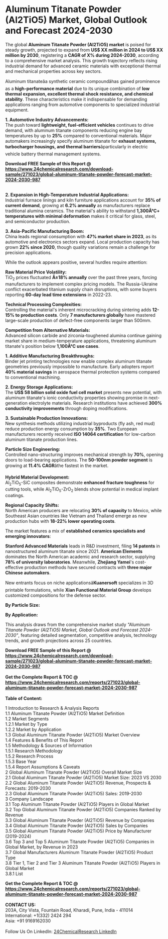 <h1>Aluminum Titanate Powder (Al2TiO5) Market, Global Outlook and Forecast 2024-2030</h1><p>The global <strong>Aluminum Titanate Powder (Al2TiO5) market</strong> is poised for steady growth, projected to expand from <strong>US$ XX million in 2024 to US$ XX million by 2030</strong>, registering a <strong>CAGR of X% during 2024-2030</strong>, according to a comprehensive market analysis. This growth trajectory reflects rising industrial demand for advanced ceramic materials with exceptional thermal and mechanical properties across key sectors.</p><p>Aluminum titanateâa synthetic ceramic compoundâhas gained prominence as a <strong>high-performance material</strong> due to its unique combination of <strong>low thermal expansion, excellent thermal shock resistance, and chemical stability</strong>. These characteristics make it indispensable for demanding applications ranging from automotive components to specialized industrial equipment.</p><p><strong>1. Automotive Industry Advancements:</strong><br>
The push toward <strong>lightweight, fuel-efficient vehicles</strong> continues to drive demand, with aluminum titanate components reducing engine bay temperatures by up to <strong>25%</strong> compared to conventional materials. Major automakers increasingly specify aluminum titanate for <strong>exhaust systems, turbocharger housings, and thermal barriers</strong>âparticularly in electric vehicle battery thermal management systems.</p><div><b>Download FREE Sample of this Report @ 
            <a href="https://www.24chemicalresearch.com/download-sample/271023/global-aluminum-titanate-powder-forecast-market-2024-2030-987">
            https://www.24chemicalresearch.com/download-sample/271023/global-aluminum-titanate-powder-forecast-market-2024-2030-987</a></b></div><br><p><strong>2. Expansion in High-Temperature Industrial Applications:</strong><br>
Industrial furnace linings and kiln furniture applications account for <strong>35% of current demand</strong>, growing at <strong>6.2% annually</strong> as manufacturers replace traditional alumina ceramics. The material's ability to withstand <strong>1,300Â°C+ temperatures with minimal deformation</strong> makes it critical for glass, steel, and semiconductor production.</p><p><strong>3. Asia-Pacific Manufacturing Boom:</strong><br>
China leads regional consumption with <strong>47% market share in 2023</strong>, as its automotive and electronics sectors expand. Local production capacity has grown <strong>22% since 2020</strong>, though quality variations remain a challenge for precision applications.</p><p>While the outlook appears positive, several hurdles require attention:</p><p><strong>Raw Material Price Volatility:</strong><br>
	TiO<sub>2</sub> prices fluctuated <strong>Â±18% annually</strong> over the past three years, forcing manufacturers to implement complex pricing models. The Russia-Ukraine conflict exacerbated titanium supply chain disruptions, with some buyers reporting <strong>60-day lead time extensions</strong> in 2022-23.</p><p><strong>Technical Processing Complexities:</strong><br>
	Controlling the material's inherent microcracking during sintering adds <strong>12-15% to production costs</strong>. Only <strong>7 manufacturers globally</strong> have mastered large-scale production of defect-free components larger than 500mm.</p><p><strong>Competition from Alternative Materials:</strong><br>
	Advanced silicon carbide and zirconia-toughened alumina continue gaining market share in medium-temperature applications, threatening aluminum titanate's position below <strong>1,100Â°C use cases</strong>.</p><p><strong>1. Additive Manufacturing Breakthroughs:</strong><br>
Binder jet printing technologies now enable complex aluminum titanate geometries previously impossible to manufacture. Early adopters report <strong>40% material savings</strong> in aerospace thermal protection systems compared to conventional machining.</p><p><strong>2. Energy Storage Applications:</strong><br>
The <strong>US$ 58 billion solid oxide fuel cell market</strong> presents new potential, with aluminum titanate's ionic conductivity properties showing promise in next-generation electrolyte materials. Research institutions have achieved <strong>300% conductivity improvements</strong> through doping modifications.</p><p><strong>3. Sustainable Production Innovations:</strong><br>
New synthesis methods utilizing industrial byproducts (fly ash, red mud) reduce production energy consumption by <strong>35%</strong>. Two European manufacturers recently received <strong>ISO 14064 certification</strong> for low-carbon aluminum titanate production lines.</p><p><strong>Particle Size Engineering:</strong><br>
	Controlled nano-structuring improves mechanical strength by <strong>70%</strong>, opening doors to load-bearing applications. The <strong>50-100nm powder segment</strong> is growing at <strong>11.4% CAGR</strong>âthe fastest in the market.</p><p><strong>Hybrid Material Development:</strong><br>
	Al<sub>2</sub>TiO<sub>5</sub>-SiC composites demonstrate <strong>enhanced fracture toughness</strong> for cutting tools, while Al<sub>2</sub>TiO<sub>5</sub>-ZrO<sub>2</sub> blends show potential in medical implant coatings.</p><p><strong>Regional Capacity Shifts:</strong><br>
	North American producers are relocating <strong>30% of capacity</strong> to Mexico, while Southeast Asian countries like Vietnam and Thailand emerge as new production hubs with <strong>18-22% lower operating costs</strong>.</p><p>The market features a mix of <strong>established ceramics specialists and emerging innovators</strong>:</p><p><strong>Stanford Advanced Materials</strong> leads in R&amp;D investment, filing <strong>14 patents</strong> in nanostructured aluminum titanate since 2021. <strong>American Elements</strong> dominates the North American academic and research sector, supplying <strong>78% of university laboratories</strong>. Meanwhile, <strong>Zhejiang Yamei</strong>'s cost-effective production methods have secured contracts with <strong>three major Chinese automakers</strong>.</p><p>New entrants focus on niche applicationsâ<strong>Kuanersoft</strong> specializes in 3D printable formulations, while <strong>Xian Functional Material Group</strong> develops customized compositions for the defense sector.</p><p><strong>By Particle Size:</strong></p><p><strong>By Application:</strong></p><p>This analysis draws from the comprehensive market study <em>"Aluminum Titanate Powder (Al2TiO5) Market, Global Outlook and Forecast 2024-2030"</em>, featuring detailed segmentation, competitive analysis, technology trends, and growth projections across 25 countries.</p><div><b>Download FREE Sample of this Report @ 
            <a href="https://www.24chemicalresearch.com/download-sample/271023/global-aluminum-titanate-powder-forecast-market-2024-2030-987">
            https://www.24chemicalresearch.com/download-sample/271023/global-aluminum-titanate-powder-forecast-market-2024-2030-987</a></b></div><br><div><b>Get the Complete Report & TOC @ 
            <a href="https://www.24chemicalresearch.com/reports/271023/global-aluminum-titanate-powder-forecast-market-2024-2030-987">
            https://www.24chemicalresearch.com/reports/271023/global-aluminum-titanate-powder-forecast-market-2024-2030-987</a></b></div><br>
            <b>Table of Content:</b><p>1 Introduction to Research & Analysis Reports<br />
    1.1 Aluminum Titanate Powder (Al2TiO5) Market Definition<br />
    1.2 Market Segments<br />
        1.2.1 Market by Type<br />
        1.2.2 Market by Application<br />
    1.3 Global Aluminum Titanate Powder (Al2TiO5) Market Overview<br />
    1.4 Features & Benefits of This Report<br />
    1.5 Methodology & Sources of Information<br />
        1.5.1 Research Methodology<br />
        1.5.2 Research Process<br />
        1.5.3 Base Year<br />
        1.5.4 Report Assumptions & Caveats<br />
2 Global Aluminum Titanate Powder (Al2TiO5) Overall Market Size<br />
    2.1 Global Aluminum Titanate Powder (Al2TiO5) Market Size: 2023 VS 2030<br />
    2.2 Global Aluminum Titanate Powder (Al2TiO5) Revenue, Prospects & Forecasts: 2019-2030<br />
    2.3 Global Aluminum Titanate Powder (Al2TiO5) Sales: 2019-2030<br />
3 Company Landscape<br />
    3.1 Top Aluminum Titanate Powder (Al2TiO5) Players in Global Market<br />
    3.2 Top Global Aluminum Titanate Powder (Al2TiO5) Companies Ranked by Revenue<br />
    3.3 Global Aluminum Titanate Powder (Al2TiO5) Revenue by Companies<br />
    3.4 Global Aluminum Titanate Powder (Al2TiO5) Sales by Companies<br />
    3.5 Global Aluminum Titanate Powder (Al2TiO5) Price by Manufacturer (2019-2024)<br />
    3.6 Top 3 and Top 5 Aluminum Titanate Powder (Al2TiO5) Companies in Global Market, by Revenue in 2023<br />
    3.7 Global Manufacturers Aluminum Titanate Powder (Al2TiO5) Product Type<br />
    3.8 Tier 1, Tier 2 and Tier 3 Aluminum Titanate Powder (Al2TiO5) Players in Global Market<br />
        3.8.1 List</p><div><b>Get the Complete Report & TOC @ 
            <a href="https://www.24chemicalresearch.com/reports/271023/global-aluminum-titanate-powder-forecast-market-2024-2030-987">
            https://www.24chemicalresearch.com/reports/271023/global-aluminum-titanate-powder-forecast-market-2024-2030-987</a></b></div><br><b>CONTACT US:</b><br>
            203A, City Vista, Fountain Road, Kharadi, Pune, India - 411014<br>
            International: +1(332) 2424 294<br>
            Asia: +91 9169162030 <br><br>
            Follow Us On LinkedIn: <a href="https://www.linkedin.com/company/24chemicalresearch/">24ChemicalResearch LinkedIn</a>